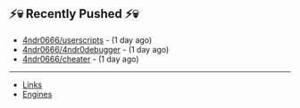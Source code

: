 ## ⚡💀 Recently Pushed ⚡💀


- [4ndr0666/userscripts](https://github.com/4ndr0666/userscripts) - (1 day ago)
- [4ndr0666/4ndr0debugger](https://github.com/4ndr0666/4ndr0debugger) - (1 day ago)
- [4ndr0666/cheater](https://github.com/4ndr0666/cheater) - (1 day ago)

---
- [Links](https://github.com/4ndr0666/Links/blob/main/README.md)        
- [Engines](https://github.com/hoothin/SearchJumper/discussions/73)    

